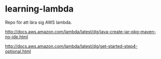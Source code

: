 # learning-lambda
Repo för att lära sig AWS lambda.

http://docs.aws.amazon.com/lambda/latest/dg/java-create-jar-pkg-maven-no-ide.html

http://docs.aws.amazon.com/lambda/latest/dg/get-started-step4-optional.html

